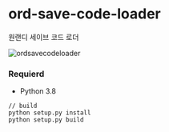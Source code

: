 # ord-save-code-loader

원랜디 세이브 코드 로더

![ordsavecodeloader](https://user-images.githubusercontent.com/48652807/113292097-fb5eba00-932e-11eb-8ad6-b273d8d19c37.png)

### Requierd
- Python 3.8

```
// build
python setup.py install
python setup.py build
```
